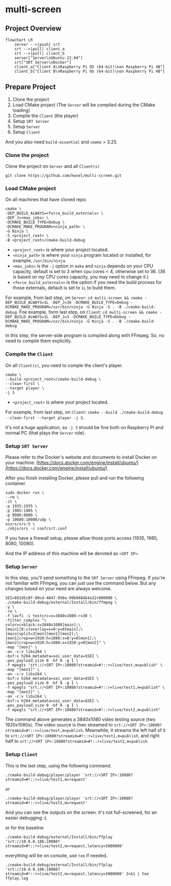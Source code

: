 # multi-screen

## Project Overview

```mermaid
flowchart LR
    server -->|push| srt
    srt -->|pull| client_a
    srt -->|pull| client_b
    server["Server\nUbuntu 22.04"]
    srt["SRT Server\nDocker"]
    client_a["Client A\nRaspberry Pi OS (64-bit)\non Raspberry Pi 4B"]
    client_b["Client B\nRaspberry Pi OS (64-bit)\non Raspberry Pi 4B"]
```

## Prepare Project

1. Clone the project
2. Load CMake project (The `Server` will be compiled during the CMake loading)
3. Compile the `Client` (the player)
4. Setup `SRT Server`
5. Setup `Server`
6. Setup `Client`

And you also need `build-essential` and `cmake` > 3.25. 

### Clone the project

Clone the project on `Server` and all `Client(s)`

```shell
git clone https://github.com/hwsel/multi-screen.git
```

### Load CMake project

On all machines that have cloned repo.

```shell
cmake \
-DEP_BUILD_ALWAYS=<force_build_externals> \
-DEP_J=<max_jobs> \
-DCMAKE_BUILD_TYPE=Debug \
-DCMAKE_MAKE_PROGRAM=<ninja_path> \
-G Ninja \
-S <project_root> \
-B <project_root>/cmake-build-debug
```

- `<project_root>` is where your project located.
- `<ninja_path>` is where your `ninja` program located or installed, for example, `/usr/bin/ninja`.
- `<max_jobs>` is the `-j` option in `make` and `ninja` depends on your CPU capacity, default is set to 3 when cpu cores < 4, otherwise set to 36. (36 is based on my CPU cores capacity, you may need to change it.)
- `<force_build_externals>` is the option if you need the build process for those externals, default is set to `1L` to build them.

For example, from last step, on `Server`: `cd multi-screen && cmake -DEP_BUILD_ALWAYS=1L -DEP_J=36 -DCMAKE_BUILD_TYPE=Debug -DCMAKE_MAKE_PROGRAM=/usr/bin/ninja -G Ninja -S . -B ./cmake-build-debug`.
Foe example, form last step, on `Client`: `cd multi-screen && cmake -DEP_BUILD_ALWAYS=1L -DEP_J=3 -DCMAKE_BUILD_TYPE=Debug -DCMAKE_MAKE_PROGRAM=/usr/bin/ninja -G Ninja -S . -B ./cmake-build-debug`

In this step, the server-side program is compiled along with FFmpeg. So, no need to compile them explicitly.

### Compile the `Client`

On all `Client(s)`, you need to comple the client's player. 

```shell
cmake \
--build <project_root>/cmake-build-debug \
--clean-first \
--target player \
-j 3
```

- `<project_root>` is where your project located.

For example, from last step, on `Client`: `cmake --build ./cmake-build-debug --clean-first --target player -j 3`.

It's not a huge application, so `-j 3` should be fine both on Raspberry Pi and normal PC (that plays the `Server` role).

### Setup `SRT Server`

Please refer to the Docker's website and documents to install Docker on your machine: [https://docs.docker.com/engine/install/ubuntu/](https://docs.docker.com/engine/install/ubuntu/)

After you finish installing Docker, please pull and run the following container.

```shell
sudo docker run \
--rm \
-it \
-p 1935:1935 \
-p 1985:1985 \
-p 8080:8080 \
-p 10080:10080/udp \
ossrs/srs:5 \
./objs/srs -c conf/srt.conf
```

If you have a firewall setup, please allow those ports access (1935, 1985, 8080, 10080).

And the IP address of this machine will be denoted as `<SRT IP>`.

### Setup `Server`

In this step, you'll send something to the `SRT Server` using FFmpeg. If you're not familiar with FFmpeg, you can just use the command below. But any changes based on your need are always welcome.

```shell
SEI=681d5c8f-80cd-4847-930a-99b9484b4a32+000000 \
./cmake-build-debug/external/Install/bin/ffmpeg \
-y \
-re \
-f lavfi -i testsrc=s=3840x1080:r=30 \
-filter_complex "\
color=c=black:s=3840x1080[main];\
[main][0:v]overlay=x=0:y=0[main];\
[main]split=3[mon][mon1][mon2];\
[mon1]crop=w=1920:h=1080:x=0:y=0[mon1];\
[mon2]crop=w=1920:h=1080:x=1920:y=0[mon2]" \
-map "[mon]" \
-an -c:v libx264 \
-bsf:v h264_metadata=sei_user_data=$SEI \
-pes_payload_size 0 -bf 0 -g 1 \
-f mpegts "srt://<SRT IP>:10080?streamid=#!::r=live/test,m=publish" \
-map "[mon1]" \
-an -c:v libx264 \
-bsf:v h264_metadata=sei_user_data=$SEI \
-pes_payload_size 0 -bf 0 -g 1 \
-f mpegts "srt://<SRT IP>:10080?streamid=#!::r=live/test1,m=publish" \
-map "[mon2]" \
-an -c:v libx264 \
-bsf:v h264_metadata=sei_user_data=$SEI \
-pes_payload_size 0 -bf 0 -g 1 \
-f mpegts "srt://<SRT IP>:10080?streamid=#!::r=live/test2,m=publish"
```

The command above generates a 3840x1080 video testing source (two 1920x1080s). The video source is then streamed to `srt://<SRT IP>:10080?streamid=#!::r=live/test,m=publish`. Meanwhile, it streams the left half of it to `srt://<SRT IP>:10080?streamid=#!::r=live/test1,m=publish`, and right half to `srt://<SRT IP>:10080?streamid=#!::r=live/test2,m=publish`.

### Setup `Client`

This is the last step, using the following command.

```shell
./cmake-build-debug/player/player 'srt://<SRT IP>:10080?streamid=#!::r=live/test1,m=request'
```

or

```shell
./cmake-build-debug/player/player 'srt://<SRT IP>:10080?streamid=#!::r=live/test2,m=request'
```
 And you can see the outputs on the screen. It's not full-screened, for an easier debugging :(.
 
or for the baseline

```shell
./cmake-build-debug/external/Install/bin/ffplay 'srt://10.0.0.106:10080?streamid=#!::r=live/test2,m=request,latency=5000000'
```

everything will be on console, use `tee` if needed.

```shell
./cmake-build-debug/external/Install/bin/ffplay 'srt://10.0.0.106:10080?streamid=#!::r=live/test2,m=request,latency=5000000' 2>&1 | tee ffplay.log
```
